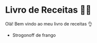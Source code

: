 # Livro de Receitas :woman_cook:

Olá! Bem vindo ao meu livro de receitas :ok_hand:

- Strogonoff de frango